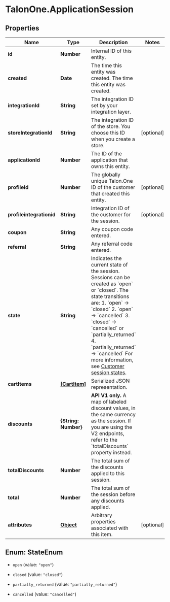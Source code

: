 # TalonOne.ApplicationSession

## Properties

Name | Type | Description | Notes
------------ | ------------- | ------------- | -------------
**id** | **Number** | Internal ID of this entity. | 
**created** | **Date** | The time this entity was created. The time this entity was created. | 
**integrationId** | **String** | The integration ID set by your integration layer. | 
**storeIntegrationId** | **String** | The integration ID of the store. You choose this ID when you create a store. | [optional] 
**applicationId** | **Number** | The ID of the application that owns this entity. | 
**profileId** | **Number** | The globally unique Talon.One ID of the customer that created this entity. | [optional] 
**profileintegrationid** | **String** | Integration ID of the customer for the session. | [optional] 
**coupon** | **String** | Any coupon code entered. | 
**referral** | **String** | Any referral code entered. | 
**state** | **String** | Indicates the current state of the session. Sessions can be created as &#x60;open&#x60; or &#x60;closed&#x60;. The state transitions are:  1. &#x60;open&#x60; → &#x60;closed&#x60; 2. &#x60;open&#x60; → &#x60;cancelled&#x60; 3. &#x60;closed&#x60; → &#x60;cancelled&#x60; or &#x60;partially_returned&#x60; 4. &#x60;partially_returned&#x60; → &#x60;cancelled&#x60;  For more information, see [Customer session states](https://docs.talon.one/docs/dev/concepts/entities/customer-sessions).  | 
**cartItems** | [**[CartItem]**](CartItem.md) | Serialized JSON representation. | 
**discounts** | **{String: Number}** | **API V1 only.** A map of labeled discount values, in the same currency as the session.  If you are using the V2 endpoints, refer to the &#x60;totalDiscounts&#x60; property instead.  | 
**totalDiscounts** | **Number** | The total sum of the discounts applied to this session. | 
**total** | **Number** | The total sum of the session before any discounts applied. | 
**attributes** | [**Object**](.md) | Arbitrary properties associated with this item. | [optional] 



## Enum: StateEnum


* `open` (value: `"open"`)

* `closed` (value: `"closed"`)

* `partially_returned` (value: `"partially_returned"`)

* `cancelled` (value: `"cancelled"`)




